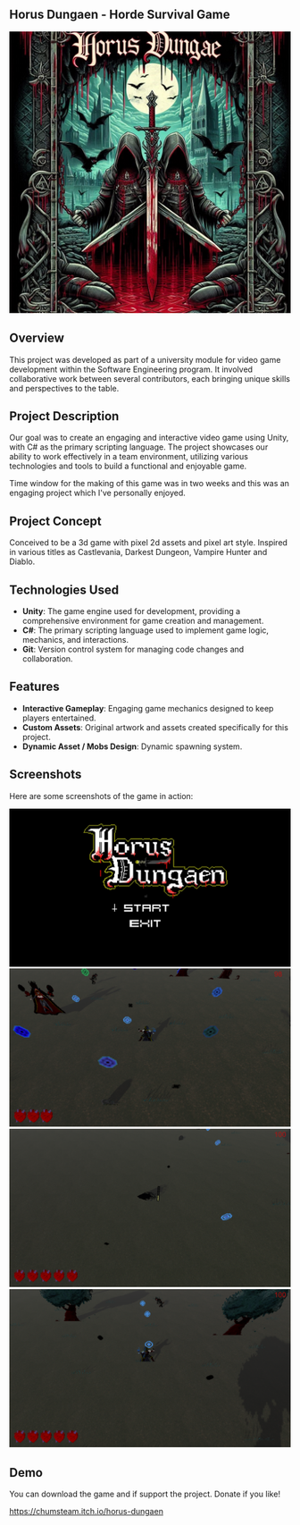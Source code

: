 ## Horus Dungaen - Horde Survival Game 
![HOrus Dungaen](https://github.com/JhoanGZ/Horus_Game/blob/main/Profile_Assets/Horus_Image)


## Overview

This project was developed as part of a university module for video game development within the Software Engineering program. 
It involved collaborative work between several contributors, each bringing unique skills and perspectives to the table.


## Project Description

Our goal was to create an engaging and interactive video game using Unity, with C# as the primary scripting language. 
The project showcases our ability to work effectively in a team environment, utilizing various technologies and tools to build a functional and enjoyable game.

Time window for the making of this game was in two weeks and this was an engaging project which I've personally enjoyed.


## Project Concept

Conceived to be a 3d game with pixel 2d assets and pixel art style. Inspired in various titles as Castlevania, Darkest Dungeon, Vampire Hunter and Diablo.


## Technologies Used

- **Unity**: The game engine used for development, providing a comprehensive environment for game creation and management.
- **C#**: The primary scripting language used to implement game logic, mechanics, and interactions.
- **Git**: Version control system for managing code changes and collaboration.

## Features

- **Interactive Gameplay**: Engaging game mechanics designed to keep players entertained.
- **Custom Assets**: Original artwork and assets created specifically for this project.
- **Dynamic Asset / Mobs Design**: Dynamic spawning system.

## Screenshots

Here are some screenshots of the game in action:

![Screenshot 1](https://github.com/JhoanGZ/Horus_Game/blob/main/Profile_Assets/Intro.jpg)
![Screenshot 2](https://github.com/JhoanGZ/Horus_Game/blob/main/Profile_Assets/eTXUwL.png)
![Screenshot 3](https://github.com/JhoanGZ/Horus_Game/blob/main/Profile_Assets/77SQEA.png)
![Screenshot 4](https://github.com/JhoanGZ/Horus_Game/blob/main/Profile_Assets/9f1iZz.png)

## Demo 

You can download the game and if support the project.
Donate if you like!

https://chumsteam.itch.io/horus-dungaen

